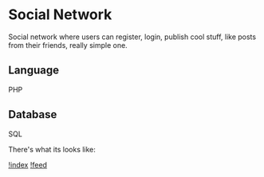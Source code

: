 # Social Network
Social network where users can register, login, publish cool stuff, like posts from their friends, really simple one. 

## Language
PHP

## Database
SQL

There's what its looks like:

[!index](index.png)
[!feed](feed.png)